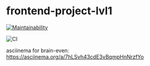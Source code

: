 # frontend-project-lvl1
[![Maintainability](https://api.codeclimate.com/v1/badges/a99a88d28ad37a79dbf6/maintainability)](https://codeclimate.com/github/codeclimate/codeclimate/maintainability)

![CI](https://github.com/petrelevich/frontend-project-lvl1/workflows/CI/badge.svg)

asciinema for brain-even:
https://asciinema.org/a/7hLSvh43cdE3vBqmpHnNrzfYo
